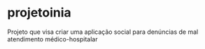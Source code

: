 projetoinia
===========

Projeto que visa criar uma aplicação social para denúncias de mal atendimento médico-hospitalar
